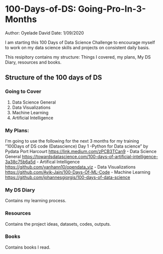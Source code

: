 # 100-Days-of-DS: Going-Pro-In-3-Months
Author: Oyelade David
Date: 1/09/2020

I am starting this 100 Days of Data Science Challenge to encourage myself to work on my data science skills and projects on consistent daily basis.

This resipitory contains my structure: Things I covered, my plans, My DS Diary, resources and books.

## Structure of the 100 days of DS

### Going to Cover
1. Data Science General
2. Data Visualizations 
3. Machine Learning 
4. Artificial Intelligence 

### My Plans:
I'm going to use the following for the next 3 months for my training
“100Days of DS code (Datascience) Day 1 -Python for Data science” by Pydata Port Harcourt https://link.medium.com/zPCB3TCan9 - Data Science General
https://towardsdatascience.com/100-days-of-artificial-intelligence-3a38c75b6a5d - Artifical Intelligence 
https://github.com/yanhann10/opendata_viz - Data Visualizations 
https://github.com/Avik-Jain/100-Days-Of-ML-Code - Machine Learning 
https://github.com/johannesgiorgis/100-days-of-data-science

### My DS Diary 
Contains my learning process. 

### Resources 
Contains the project ideas, datasets, codes, outputs.

### Books 
Contains books I read.

